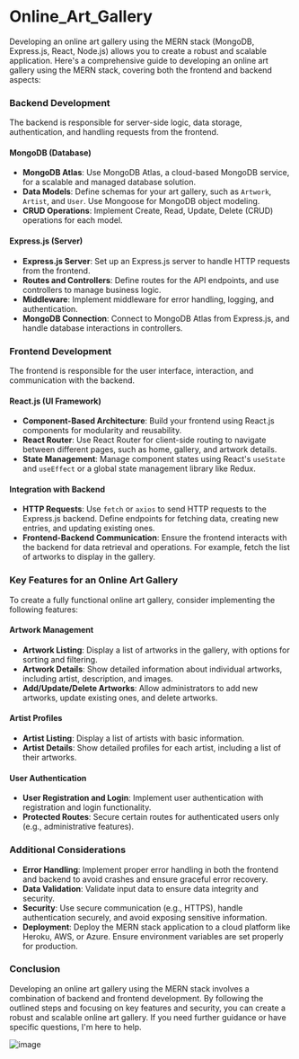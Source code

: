 ﻿# Online_Art_Gallery

 Developing an online art gallery using the MERN stack (MongoDB, Express.js, React, Node.js) allows you to create a robust and scalable application. Here's a comprehensive guide to developing an online art gallery using the MERN stack, covering both the frontend and backend aspects:

### Backend Development
The backend is responsible for server-side logic, data storage, authentication, and handling requests from the frontend.

#### MongoDB (Database)
- **MongoDB Atlas**: Use MongoDB Atlas, a cloud-based MongoDB service, for a scalable and managed database solution.
- **Data Models**: Define schemas for your art gallery, such as `Artwork`, `Artist`, and `User`. Use Mongoose for MongoDB object modeling.
- **CRUD Operations**: Implement Create, Read, Update, Delete (CRUD) operations for each model.

#### Express.js (Server)
- **Express.js Server**: Set up an Express.js server to handle HTTP requests from the frontend.
- **Routes and Controllers**: Define routes for the API endpoints, and use controllers to manage business logic.
- **Middleware**: Implement middleware for error handling, logging, and authentication.
- **MongoDB Connection**: Connect to MongoDB Atlas from Express.js, and handle database interactions in controllers.

### Frontend Development
The frontend is responsible for the user interface, interaction, and communication with the backend.

#### React.js (UI Framework)
- **Component-Based Architecture**: Build your frontend using React.js components for modularity and reusability.
- **React Router**: Use React Router for client-side routing to navigate between different pages, such as home, gallery, and artwork details.
- **State Management**: Manage component states using React's `useState` and `useEffect` or a global state management library like Redux.

#### Integration with Backend
- **HTTP Requests**: Use `fetch` or `axios` to send HTTP requests to the Express.js backend. Define endpoints for fetching data, creating new entries, and updating existing ones.
- **Frontend-Backend Communication**: Ensure the frontend interacts with the backend for data retrieval and operations. For example, fetch the list of artworks to display in the gallery.

### Key Features for an Online Art Gallery
To create a fully functional online art gallery, consider implementing the following features:

#### Artwork Management
- **Artwork Listing**: Display a list of artworks in the gallery, with options for sorting and filtering.
- **Artwork Details**: Show detailed information about individual artworks, including artist, description, and images.
- **Add/Update/Delete Artworks**: Allow administrators to add new artworks, update existing ones, and delete artworks.

#### Artist Profiles
- **Artist Listing**: Display a list of artists with basic information.
- **Artist Details**: Show detailed profiles for each artist, including a list of their artworks.

#### User Authentication
- **User Registration and Login**: Implement user authentication with registration and login functionality.
- **Protected Routes**: Secure certain routes for authenticated users only (e.g., administrative features).

### Additional Considerations
- **Error Handling**: Implement proper error handling in both the frontend and backend to avoid crashes and ensure graceful error recovery.
- **Data Validation**: Validate input data to ensure data integrity and security.
- **Security**: Use secure communication (e.g., HTTPS), handle authentication securely, and avoid exposing sensitive information.
- **Deployment**: Deploy the MERN stack application to a cloud platform like Heroku, AWS, or Azure. Ensure environment variables are set properly for production.

### Conclusion
Developing an online art gallery using the MERN stack involves a combination of backend and frontend development. By following the outlined steps and focusing on key features and security, you can create a robust and scalable online art gallery. If you need further guidance or have specific questions, I'm here to help.

![image](https://github.com/SalwynChristopher/Online_Art_Gallery/assets/117636924/ffe3a5a9-6cee-4e68-aad7-f698bb2377aa)
